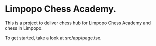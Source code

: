 # Limpopo Chess Academy.

This is a project to deliver chess hub for Limpopo Chess Academy and chess in Limpopo.

To get started, take a look at src/app/page.tsx.

